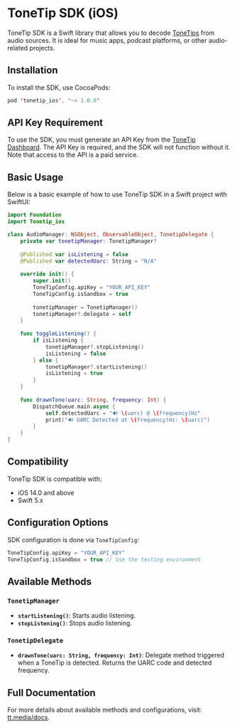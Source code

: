 # ToneTip SDK (iOS)

ToneTip SDK is a Swift library that allows you to decode [ToneTips](https://tonetip.com/why-tonetip/#how-it-works) from audio sources. It is ideal for music apps, podcast platforms, or other audio-related projects.

## Installation

To install the SDK, use CocoaPods:

```swift
pod 'tonetip_ios', '~> 1.0.0'
```

## API Key Requirement

To use the SDK, you must generate an API Key from the [ToneTip Dashboard](https://tt.media). The API Key is required, and the SDK will not function without it. Note that access to the API is a paid service.

## Basic Usage

Below is a basic example of how to use ToneTip SDK in a Swift project with SwiftUI:

```swift
import Foundation
import Tonetip_ios

class AudioManager: NSObject, ObservableObject, TonetipDelegate {
    private var tonetipManager: TonetipManager?
    
    @Published var isListening = false
    @Published var detectedUarc: String = "N/A"
    
    override init() {
        super.init()
        ToneTipConfig.apiKey = "YOUR_API_KEY"
        ToneTipConfig.isSandbox = true
        
        tonetipManager = TonetipManager()
        tonetipManager?.delegate = self
    }
    
    func toggleListening() {
        if isListening {
            tonetipManager?.stopListening()
            isListening = false
        } else {
            tonetipManager?.startListening()
            isListening = true
        }
    }
    
    func drawnTone(uarc: String, frequency: Int) {
        DispatchQueue.main.async {
            self.detectedUarc = "🔊 \(uarc) @ \(frequency)Hz"
            print("🔊 UARC Detected at \(frequency)Hz: \(uarc)")
        }
    }
}
```

## Compatibility

ToneTip SDK is compatible with:

- iOS 14.0 and above
- Swift 5.x

## Configuration Options

SDK configuration is done via `ToneTipConfig`:

```swift
ToneTipConfig.apiKey = "YOUR_API_KEY"
ToneTipConfig.isSandbox = true // Use the testing environment
```

## Available Methods

### `TonetipManager`

- **`startListening()`**: Starts audio listening.
- **`stopListening()`**: Stops audio listening.

### `TonetipDelegate`

- **`drawnTone(uarc: String, frequency: Int)`**: Delegate method triggered when a ToneTip is detected. Returns the UARC code and detected frequency.

## Full Documentation

For more details about available methods and configurations, visit: [tt.media/docs](https://tt.media/docs).

